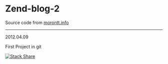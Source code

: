 Zend-blog-2
===========

Source code from [morontt.info](http://morontt.info/)

----------
2012.04.09

First Project in git

[![Stack Share](http://img.shields.io/badge/tech-stack-0690fa.svg?style=flat)](http://stackshare.io/morontt/zend-blog)
